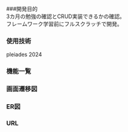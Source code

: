 ###開発目的  
3カ月の勉強の確認とCRUD実装できるかの確認。  
フレームワーク学習前にフルスクラッチで開発。  
### 使用技術 
pleiades 2024  
### 機能一覧  
### 画面遷移図
### ER図  
### URL  
